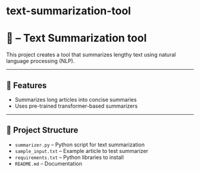 # text-summarization-tool
# 📝  – Text Summarization tool

This project creates a tool that summarizes lengthy text using natural language processing (NLP).

---

## 🚀 Features

- Summarizes long articles into concise summaries
- Uses pre-trained transformer-based summarizers

---

## 📁 Project Structure

- `summarizer.py` – Python script for text summarization
- `sample_input.txt` – Example article to test summarizer
- `requirements.txt` – Python libraries to install
- `README.md` – Documentation
